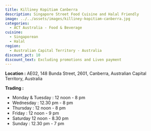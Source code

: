 ```yaml
---
title: Killiney Kopitiam Canberra
description: Singapore Street Food Cuisine and Halal Friendly
image: ../../assets/images/killiney-kopitiam-canberra.jpg
categories:
  - ACT Australia - Food & Beverage
cuisine:
  - Singaporean
  - Halal
region:
  - Australian Capital Territory - Australia
discount_pct: 10
discount_text: Excluding promotions and Liven payment
---
```

**Location :** AE02, 148 Bunda Street, 2601, Canberra, Australian Capital Territory, Australia

**Trading :**

* Monday & Tuesday : 12 noon - 8 pm
* Wednesday : 12.30 pm - 8 pm
* Thursday : 12 noon - 8 pm
* Friday : 12 noon - 9 pm
* Saturday 12 noon - 8.30 pm
* Sunday : 12.30 pm - 7 pm
